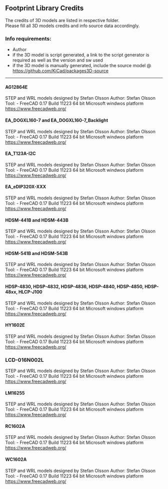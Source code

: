 ## Footprint Library Credits

The credits of 3D models are listed in respective folder.  
Please fill all 3D models credits and info source data accordingly.  

### Info requirements:
- Author
- if the 3D model is script generated, a link to the script generator is required as well as the version and sw used
- if the 3D model is manually generated, include the source model @ https://github.com/KiCad/packages3D-source

<hr>

#### AG12864E
STEP and WRL models designed by Stefan Olsson
Author:	Stefan Olsson
Tool:	- FreeCAD 0.17 Build 11223 64 bit Microsoft windwos platform https://www.freecadweb.org/

#### EA_DOGXL160-7 and EA_DOGXL160-7_Backlight
STEP and WRL models designed by Stefan Olsson
Author:	Stefan Olsson
Tool:	- FreeCAD 0.17 Build 11223 64 bit Microsoft windwos platform https://www.freecadweb.org/

#### EA_T123A-I2C
STEP and WRL models designed by Stefan Olsson
Author:	Stefan Olsson
Tool:	- FreeCAD 0.17 Build 11223 64 bit Microsoft windwos platform https://www.freecadweb.org/

#### EA_eDIP320X-XXX
STEP and WRL models designed by Stefan Olsson
Author:	Stefan Olsson
Tool:	- FreeCAD 0.17 Build 11223 64 bit Microsoft windwos platform https://www.freecadweb.org/

#### HDSM-441B and HDSM-443B
STEP and WRL models designed by Stefan Olsson
Author:	Stefan Olsson
Tool:	- FreeCAD 0.17 Build 11223 64 bit Microsoft windows platform https://www.freecadweb.org/

#### HDSM-541B and HDSM-543B
STEP and WRL models designed by Stefan Olsson
Author:	Stefan Olsson
Tool:	- FreeCAD 0.17 Build 11223 64 bit Microsoft windows platform https://www.freecadweb.org/

#### HDSP-4830, HDSP-4832, HDSP-4836, HDSP-4840, HDSP-4850, HDSP-48xx, HLCP-J100
STEP and WRL models designed by Stefan Olsson
Author:	Stefan Olsson
Tool:	- FreeCAD 0.17 Build 11223 64 bit Microsoft windows platform https://www.freecadweb.org/

#### HY1602E
STEP and WRL models designed by Stefan Olsson
Author:	Stefan Olsson
Tool:	- FreeCAD 0.17 Build 11223 64 bit Microsoft windows platform https://www.freecadweb.org/

### LCD-016N002L
STEP and WRL models designed by Stefan Olsson
Author:	Stefan Olsson
Tool:	- FreeCAD 0.17 Build 11223 64 bit Microsoft windwos platform https://www.freecadweb.org/

#### LM16255
STEP and WRL models designed by Stefan Olsson
Author:	Stefan Olsson
Tool:	- FreeCAD 0.17 Build 11223 64 bit Microsoft windwos platform https://www.freecadweb.org/

#### RC1602A
STEP and WRL models designed by Stefan Olsson
Author:	Stefan Olsson
Tool:	- FreeCAD 0.17 Build 11223 64 bit Microsoft windows platform https://www.freecadweb.org/

#### WC1602A
STEP and WRL models designed by Stefan Olsson
Author:	Stefan Olsson
Tool:	- FreeCAD 0.17 Build 11223 64 bit Microsoft windows platform https://www.freecadweb.org/
